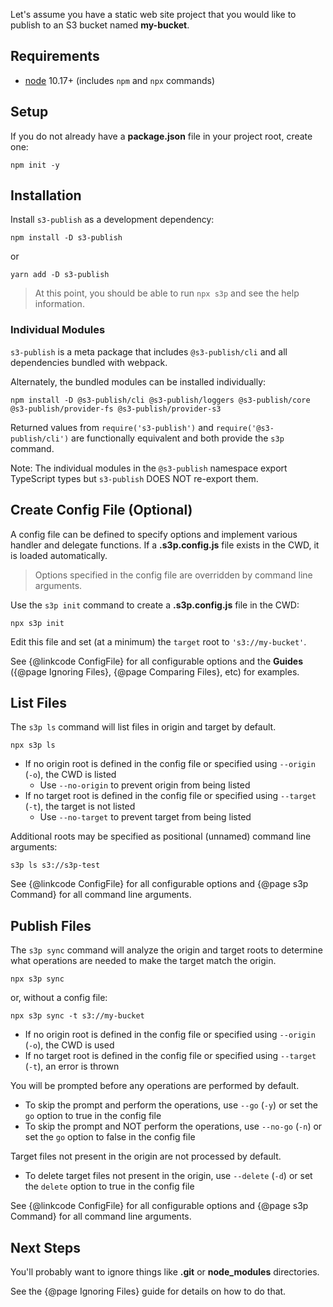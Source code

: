 Let's assume you have a static web site project that you would like to publish to
an S3 bucket named **my-bucket**.

## Requirements

- [node](https://nodejs.org/) 10.17+ (includes `npm` and `npx` commands)

## Setup

If you do not already have a **package.json** file in your project root, create one:

```text
npm init -y
```

## Installation

Install `s3-publish` as a development dependency:

```text
npm install -D s3-publish
```

or

```text
yarn add -D s3-publish
```

> At this point, you should be able to run `npx s3p` and see the help information.

### <a id="individual-modules"></a> Individual Modules

`s3-publish` is a meta package that includes
`@s3-publish/cli` and all dependencies bundled with webpack.

Alternately, the bundled modules can be installed individually:

```text
npm install -D @s3-publish/cli @s3-publish/loggers @s3-publish/core @s3-publish/provider-fs @s3-publish/provider-s3
```

Returned values from `require('s3-publish')` and `require('@s3-publish/cli')` are functionally equivalent
and both provide the `s3p` command.

Note: The individual modules in the `@s3-publish` namespace export TypeScript types
but `s3-publish` DOES NOT re-export them.

## Create Config File (Optional)

A config file can be defined to specify options and implement various handler and delegate functions.
If a **.s3p.config.js** file exists in the CWD, it is loaded automatically.

> Options specified in the config file are overridden by command line arguments.

Use the `s3p init` command to create a **.s3p.config.js** file in the CWD:

```text
npx s3p init
```

Edit this file and set (at a minimum) the `target` root to `'s3://my-bucket'`.

See {@linkcode ConfigFile} for all configurable options
and the **Guides** ({@page Ignoring Files}, {@page Comparing Files}, etc) for examples.

## List Files

The `s3p ls` command will list files in origin and target by default.

```text
npx s3p ls
```

- If no origin root is defined in the config file or specified using `--origin` (`-o`), the CWD is listed
  - Use `--no-origin` to prevent origin from being listed
- If no target root is defined in the config file or specified using `--target` (`-t`), the target is not listed
  - Use `--no-target` to prevent target from being listed

Additional roots may be specified as positional (unnamed) command line arguments:

```text
s3p ls s3://s3p-test
```

See {@linkcode ConfigFile} for all configurable options and {@page s3p Command} for all
command line arguments.

## Publish Files

The `s3p sync` command will analyze the origin and target roots to determine what
operations are needed to make the target match the origin.

```text
npx s3p sync
```

or, without a config file:

```text
npx s3p sync -t s3://my-bucket
```

- If no origin root is defined in the config file or specified using `--origin` (`-o`), the CWD is used
- If no target root is defined in the config file or specified using `--target` (`-t`), an error is thrown

You will be prompted before any operations are performed by default.

- To skip the prompt and perform the operations, use `--go` (`-y`) or set the `go` option to true in the config file
- To skip the prompt and NOT perform the operations, use `--no-go` (`-n`) or set the `go` option to false in the config file

Target files not present in the origin are not processed by default.

- To delete target files not present in the origin, use `--delete` (`-d`) or set the `delete` option to true in the config file

See {@linkcode ConfigFile} for all configurable options and {@page s3p Command} for all
command line arguments.

## Next Steps

You'll probably want to ignore things like **.git** or **node_modules** directories.

See the {@page Ignoring Files} guide for details on how to do that.
